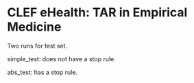 # CLEF eHealth: TAR in Empirical Medicine 

Two runs for test set.

simple_test: does not have a stop rule.

abs_test: has a stop rule.
